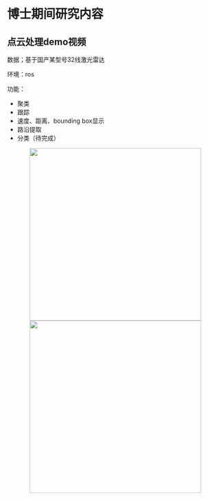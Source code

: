 # 博士期间研究内容 
## 点云处理demo视频

数据；基于国产某型号32线激光雷达

环境：ros

功能：
- 聚类
- 跟踪
- 速度、距离、bounding box显示
- 路沿提取
- 分类（待完成）

<div align="center">
<img src="https://github.com/cy2307422/blog/blob/master/demo-BKTH-small.gif" width="400" hegiht="650"/>
<img src="https://github.com/cy2307422/blog/blob/master/demo-BKTH2-small.gif" width="400" hegiht="650"/>
</div>
